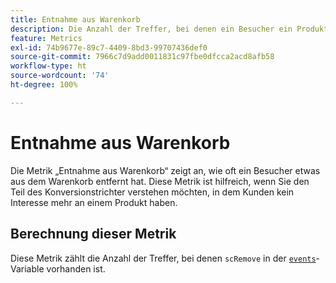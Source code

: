 ```yaml
---
title: Entnahme aus Warenkorb
description: Die Anzahl der Treffer, bei denen ein Besucher ein Produkt aus dem Warenkorb entfernt hat.
feature: Metrics
exl-id: 74b9677e-89c7-4409-8bd3-99707436def0
source-git-commit: 7966c7d9add0011831c97fbe0dfcca2acd8afb58
workflow-type: ht
source-wordcount: '74'
ht-degree: 100%

---
```


# Entnahme aus Warenkorb

Die Metrik „Entnahme aus Warenkorb“ zeigt an, wie oft ein Besucher etwas aus dem Warenkorb entfernt hat. Diese Metrik ist hilfreich, wenn Sie den Teil des Konversionstrichter verstehen möchten, in dem Kunden kein Interesse mehr an einem Produkt haben.

## Berechnung dieser Metrik

Diese Metrik zählt die Anzahl der Treffer, bei denen `scRemove` in der [`events`](/help/implement/vars/page-vars/events/events-overview.md)-Variable vorhanden ist.
